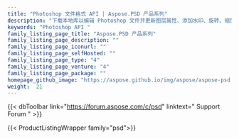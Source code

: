 ```yaml
---
title: "Photoshop 文件格式 API | Aspose.PSD 产品系列"
description: "下载本地库以编辑 Photoshop 文件并更新图层属性、添加水印、旋转、缩放、翻转、裁剪、抖动、光栅转换。"
keywords: "Photoshop API "
family_listing_page_title: "Aspose.PSD 产品系列"
family_listing_page_description: ""
family_listing_page_iconurl: ""
family_listing_page_selfHosted: ""
family_listing_page_type: "4"
family_listing_page_venture: "4"
family_listing_page_package: ""
homepage_github_image: "https://aspose.github.io/img/aspose/aspose-psd.png"
weight:  21
---
```


{{< dbToolbar link="https://forum.aspose.com/c/psd" linktext=" Support Forum " >}}

{{< ProductListingWrapper family="psd">}}

